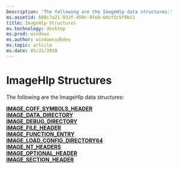 ```yaml
---
Description: 'The following are the ImageHlp data structures:'
ms.assetid: b88c7a21-933f-450c-97e8-04cf3c5f9b11
title: ImageHlp Structures
ms.technology: desktop
ms.prod: windows
ms.author: windowssdkdev
ms.topic: article
ms.date: 05/31/2018
---
```


# ImageHlp Structures

The following are the ImageHlp data structures:

<dl>

[**IMAGE\_COFF\_SYMBOLS\_HEADER**](/windows/desktop/api/WinNT/ns-winnt-_image_coff_symbols_header)  
[**IMAGE\_DATA\_DIRECTORY**](/windows/desktop/api/WinNT/ns-winnt-_image_data_directory)  
[**IMAGE\_DEBUG\_DIRECTORY**](/windows/desktop/api/WinNT/ns-winnt-_image_debug_directory)  
[**IMAGE\_FILE\_HEADER**](/windows/desktop/api/WinNT/ns-winnt-_image_file_header)  
[**IMAGE\_FUNCTION\_ENTRY**](/windows/desktop/api/WinNT/ns-winnt-_image_function_entry)  
[**IMAGE\_LOAD\_CONFIG\_DIRECTORY64**](/windows/desktop/api/WinNT/ns-winnt-_image_load_config_directory32)  
[**IMAGE\_NT\_HEADERS**](/windows/desktop/api/WinNT/ns-winnt-_image_nt_headers)  
[**IMAGE\_OPTIONAL\_HEADER**](/windows/desktop/api/WinNT/ns-winnt-_image_optional_header)  
[**IMAGE\_SECTION\_HEADER**](/windows/desktop/api/WinNT/ns-winnt-_image_section_header)  
</dl>

 

 



